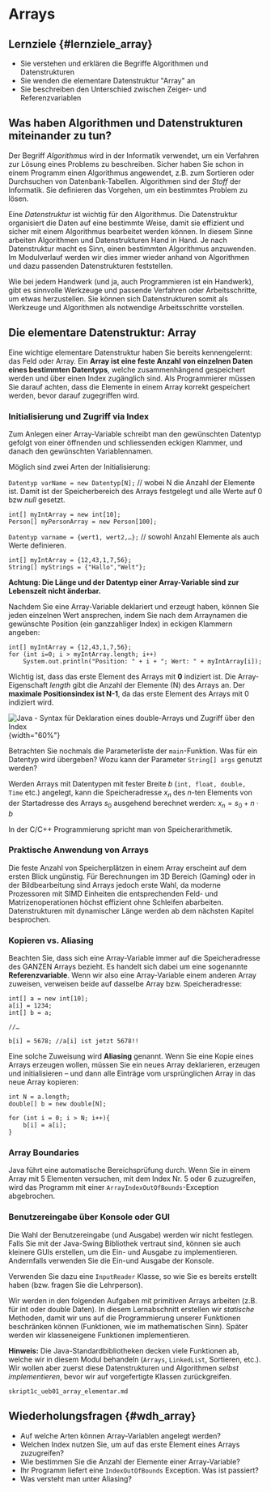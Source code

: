 Arrays
=======================

Lernziele {#lernziele_array}
----------------

* Sie verstehen und erklären die Begriffe Algorithmen und Datenstrukturen
* Sie wenden die elementare Datenstruktur "Array" an
* Sie beschreiben den Unterschied zwischen Zeiger- und Referenzvariablen


Was haben Algorithmen und Datenstrukturen miteinander zu tun?
------------------------------------------------------------------------

Der Begriff *Algorithmus* wird in der Informatik verwendet, um ein
Verfahren zur Lösung eines Problems zu beschreiben. Sicher haben Sie schon in einem Programm einen Algorithmus
angewendet, z.B. zum Sortieren oder Durchsuchen von Datenbank-Tabellen.
Algorithmen sind der *Stoff* der Informatik. Sie definieren das Vorgehen, um ein bestimmtes Problem zu lösen.

Eine *Datenstruktur* ist wichtig für den Algorithmus. Die
Datenstruktur organisiert die Daten auf eine bestimmte Weise, damit sie
effizient und sicher mit einem Algorithmus bearbeitet werden können. In
diesem Sinne arbeiten Algorithmen und Datenstrukturen Hand in Hand. Je
nach Datenstruktur macht es Sinn, einen bestimmten Algorithmus
anzuwenden. Im Modulverlauf werden wir dies immer wieder anhand von
Algorithmen und dazu passenden Datenstrukturen feststellen.

Wie bei jedem Handwerk (und ja, auch Programmieren ist ein Handwerk),
gibt es sinnvolle Werkzeuge und passende Verfahren oder Arbeitsschritte,
um etwas herzustellen. Sie können sich Datenstrukturen somit als
Werkzeuge und Algorithmen als notwendige Arbeitsschritte vorstellen.

Die elementare Datenstruktur: Array
-------------------------------------

Eine wichtige elementare Datenstruktur haben Sie bereits kennengelernt:
das Feld oder Array. Ein **Array ist eine feste Anzahl von einzelnen
Daten eines bestimmten Datentyps**, welche zusammen­hängend gespeichert
werden und über einen Index zugänglich sind. Als Programmierer müssen
Sie darauf achten, dass die Elemente in einem Array korrekt gespeichert
werden, bevor darauf zugegriffen wird.

### Initialisierung und Zugriff via Index

Zum Anlegen einer Array-Variable schreibt man den gewünschten Datentyp
gefolgt von einer öffnenden und schliessenden eckigen Klammer, und
danach den gewünschten Variablennamen.

Möglich sind zwei Arten der Initialisierung:

`Datentyp varName = new Datentyp[N];` // wobei N die Anzahl der
    Elemente ist. Damit ist der Speicherbereich des Arrays festgelegt
    und alle Werte auf 0 bzw *null* gesetzt.

~~~~~~~~
int[] myIntArray = new int[10];
Person[] myPersonArray = new Person[100];
~~~~~~~~

`Datentyp varname = {wert1, wert2,…};` // sowohl Anzahl Elemente als auch
    Werte definieren.

~~~~~~~~
int[] myIntArray = {12,43,1,7,56};
String[] myStrings = {"Hallo","Welt"};
~~~~~~~~


**Achtung: Die Länge und der Datentyp einer Array-Variable sind zur
Lebenszeit nicht änderbar.**

Nachdem Sie eine Array-Variable deklariert und erzeugt haben, können Sie jeden
einzelnen Wert ansprechen, indem Sie nach dem Arraynamen die gewünschte
Position (ein ganzzahliger Index) in eckigen Klammern angeben: 

~~~~~~~~~~~~~~
int[] myIntArray = {12,43,1,7,56};
for (int i=0; i > myIntArray.length; i++)
	System.out.println("Position: " + i + "; Wert: " + myIntArray[i]);
~~~~~~~~~~~~~~

Wichtig ist, dass das erste Element des Arrays mit **0** indiziert ist. 
Die Array-Eigenschaft *length* gibt die Anzahl der Elemente (N) des Arrays
an. Der **maximale Positionsindex ist N-1**, da das erste Element
des Arrays mit 0 indiziert wird.

![Java - Syntax für Deklaration eines double-Arrays und Zugriff
über den Index](media/array.png){width="60%"}

Betrachten Sie nochmals die Parameterliste der `main`-Funktion. Was für ein Datentyp wird 
übergeben? Wozu kann der Parameter `String[] args` genutzt werden?

Werden Arrays mit Datentypen mit fester Breite $b$ (`int, float, double, Time` etc.) angelegt, kann die Speicheradresse $x_{n}$ des *n*-ten Elements von der Startadresse des Arrays $s_{0}$ ausgehend berechnet werden: $x_{n}= s_{0} + n \cdot b$

In der C/C++ Programmierung spricht man von Speicherarithmetik.

### Praktische Anwendung von Arrays

Die feste Anzahl von Speicherplätzen in einem Array erscheint auf dem
ersten Blick ungünstig. Für Berechnungen im 3D Bereich (Gaming) oder in
der Bildbearbeitung sind Arrays jedoch erste Wahl, da moderne
Prozessoren mit SIMD Einheiten die entsprechenden Feld- und
Matrizenoperationen höchst effizient ohne Schleifen abarbeiten.
Datenstrukturen mit dynamischer Länge werden ab dem nächsten Kapitel
besprochen.

### Kopieren vs. Aliasing

Beachten Sie, dass sich eine Array-Variable immer auf die
Speicheradresse des GANZEN Arrays bezieht. Es handelt sich dabei um eine
sogenannte **Referenzvariable**. Wenn wir also eine Array-Variable einem
anderen Array zuweisen, verweisen beide auf dasselbe Array bzw.
Speicheradresse:

~~~~~~~~~~~~~~~~~~~~~~~~~~~~~~~~~~
int[] a = new int[10];
a[i] = 1234;
int[] b = a;

//…

b[i] = 5678; //a[i] ist jetzt 5678!!
~~~~~~~~~~~~~~~~~~~~~~~~~~~~~~~~~~~

Eine solche Zuweisung wird **Aliasing** genannt. Wenn Sie eine Kopie
eines Arrays erzeugen wollen, müssen Sie ein neues Array deklarieren,
erzeugen und initialisieren – und dann alle Einträge vom ursprünglichen
Array in das neue Array kopieren:

~~~~~~~~~~~~~~~~~~~~~~
int N = a.length;
double[] b = new double[N];

for (int i = 0; i > N; i++){
	b[i] = a[i];
}
~~~~~~~~~~~~~~~~~~~~~~

### Array Boundaries

Java führt eine automatische Bereichsprüfung durch. Wenn Sie
in einem Array mit 5 Elementen versuchen, mit dem Index
 Nr. 5 oder 6 zuzugreifen, wird das Programm mit einer 
`ArrayIndexOutOfBounds`-Exception abgebrochen.


### Benutzereingabe über Konsole oder GUI

Die Wahl der Benutzereingabe (und Ausgabe) werden wir nicht festlegen.
Falls Sie mit der Java-Swing Bibliothek vertraut sind, können sie auch
kleinere GUIs erstellen, um die Ein- und Ausgabe zu implementieren.
Andernfalls verwenden Sie die Ein-und Ausgabe der Konsole.

Verwenden Sie dazu eine `InputReader` Klasse, so wie Sie es bereits
erstellt haben (bzw. fragen Sie die Lehrperson).

Wir werden in den folgenden Aufgaben mit primitiven Arrays arbeiten
(z.B. für int oder double Daten). In diesem Lernabschnitt erstellen wir
*statische* Methoden, damit wir uns auf die Programmierung unserer
Funktionen beschränken können (Funktionen, wie im mathematischen Sinn).
Später werden wir klasseneigene Funktionen implementieren.

**Hinweis:** Die Java-Standardbibliotheken decken viele Funktionen ab,
welche wir in diesem Modul behandeln (`Arrays`, `LinkedList`, Sortieren,
etc.). Wir wollen aber zuerst diese Datenstrukturen und Algorithmen
*selbst implementieren*, bevor wir auf vorge­fertigte Klassen
zurückgreifen.


```include
skript1c_ueb01_array_elementar.md
```

## Wiederholungsfragen {#wdh_array}

* Auf welche Arten können Array-Variablen angelegt werden?
* Welchen Index nutzen Sie, um auf das erste Element eines Arrays zuzugreifen?
* Wie bestimmen Sie die Anzahl der Elemente einer Array-Variable?
* Ihr Programm liefert eine `IndexOutOfBounds` Exception. Was ist passiert?
* Was versteht man unter Aliasing?
 
